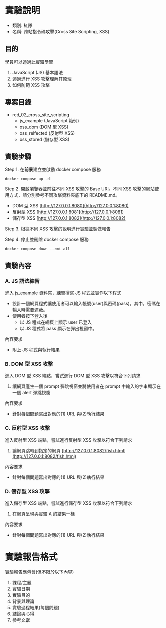 # 實驗說明
- 類別: 紅隊
- 名稱: 跨站指令碼攻擊(Cross Site Scripting, XSS)

## 目的
學員可以透過此實驗學習
1. JavaScript (JS) 基本語法
2. 透過進行 XSS 攻擊理解其原理
3. 如何防範 XSS 攻擊

## 專案目錄
- red_02_cross_site_scripting
  - js_example (JavaScript 範例)
  - xss_dom (DOM 型 XSS)
  - xss_relfected (反射型 XSS)
  - xss_stored (儲存型 XSS)

## 實驗步驟
Step 1. 在**前景**建立並啟動 docker compose 服務

```shell
docker compose up -d
```

Step 2. 開啟瀏覽器並前往不同 XSS 攻擊的 Base URI。不同 XSS 攻擊的網站使用方式，請分別參考不同攻擊資料夾底下的 README.md。

- DOM 型 XSS [http://127.0.0.1:8080](http://127.0.0.1:8080)
- 反射型 XSS [http://127.0.0.1:8081](http://127.0.0.1:8081)
- 儲存型 XSS [http://127.0.0.1:8082](http://127.0.0.1:8082)

Step 3. 根據不同 XSS 攻擊的說明進行實驗並製做報告

Step 4. 停止並刪除 docker compose 服務
```shell
docker compose down --rmi all
```

## 實驗內容
### A. JS 語法練習
進入 js_example 資料夾，練習撰寫 JS 程式並實作以下程式

  - 設計一個網頁程式讓使用者可以輸入帳號(user)與密碼(pass)。其中，密碼在輸入時需要遮蔽。
  - 使用者按下登入後
    - 以 JS 程式在網頁上顯示 user 已登入
    - 以 JS 程式將 pass 顯示在彈出視窗中。

內容要求
  - 附上 JS 程式與執行結果

### B. DOM 型 XSS 攻擊
進入 DOM 型 XSS 端點，嘗試進行 DOM 型 XSS 攻擊以符合下列請求

  1. 讓網頁產生一個 prompt 彈跳視窗並將使用者在 prompt 中輸入的字串顯示在一個 alert 彈跳視窗

內容要求
  - 針對每個問題寫出對應的(1) URL 與(2)執行結果

### C. 反射型 XSS 攻擊
進入反射型 XSS 端點，嘗試進行反射型 XSS 攻擊以符合下列請求

  1. 讓網頁跳轉到指定的網頁
  [http://127.0.0.1:8082/fish.html](http://127.0.0.1:8082/fish.html)

內容要求
  - 針對每個問題寫出對應的(1) URL 與(2)執行結果

### D. 儲存型 XSS 攻擊
進入儲存型 XSS 端點，嘗試進行儲存型 XSS 攻擊以符合下列請求

  1. 在網頁呈現與實驗 A 的結果一樣

內容要求
  - 針對每個問題寫出對應的(1) URL 與(2)執行結果

# 實驗報告格式
實驗報告應包含(但不限於以下內容)

1. 課程/主題
2. 實驗日期
3. 實驗目的
4. 背景與理論
5. 實驗過程結果(每個問題)
6. 結論與心得
8. 參考文獻
